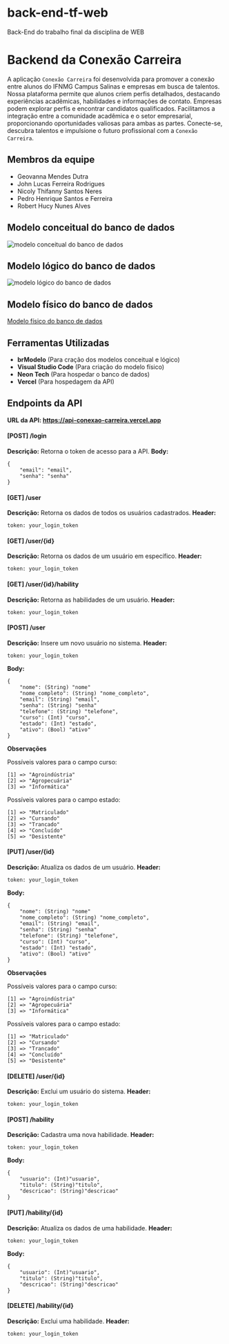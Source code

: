 # back-end-tf-web
Back-End do trabalho final da disciplina de WEB

# Backend da Conexão Carreira

A aplicação `Conexão Carreira` foi desenvolvida para promover a conexão entre alunos do IFNMG Campus Salinas e empresas em busca de talentos. Nossa plataforma permite que alunos criem perfis detalhados, destacando experiências acadêmicas, habilidades e informações de contato. Empresas podem explorar perfis e encontrar candidatos qualificados. Facilitamos a integração entre a comunidade acadêmica e o setor empresarial, proporcionando oportunidades valiosas para ambas as partes. Conecte-se, descubra talentos e impulsione o futuro profissional com a `Conexão Carreira`.

## Membros da equipe

- Geovanna Mendes Dutra
- John Lucas Ferreira Rodrigues
- Nicoly Thifanny Santos Neres
- Pedro Henrique Santos e Ferreira
- Robert Hucy Nunes Alves

## Modelo conceitual do banco de dados

![modelo conceitual do banco de dados](db/conceitual.png)

## Modelo lógico do banco de dados

![modelo lógico do banco de dados](db/logico.png)

## Modelo físico do banco de dados

[Modelo físico do banco de dados](db/DDL.sql)

## Ferramentas Utilizadas
- **brModelo** (Para cração dos modelos conceitual e lógico)
- **Visual Studio Code** (Para criação do modelo físico)
- **Neon Tech** (Para hospedar o banco de dados)
- **Vercel** (Para hospedagem da API)

## Endpoints da API

**URL da API: https://api-conexao-carreira.vercel.app**

#### [POST] /login

**Descrição:** Retorna o token de acesso para a API.
**Body:**
```
{
    "email": "email",
    "senha": "senha"
}
```

#### [GET] /user

**Descrição:** Retorna os dados de todos os usuários cadastrados.
**Header:**
```
token: your_login_token
```

#### [GET] /user/{id}

**Descrição:** Retorna os dados de um usuário em específico.
**Header:**
```
token: your_login_token
```

#### [GET] /user/{id}/hability

**Descrição:** Retorna as habilidades de um usuário.
**Header:**
```
token: your_login_token
```

#### [POST] /user

**Descrição:** Insere um novo usuário no sistema.
**Header:**
```
token: your_login_token
```

**Body:**
```
{
    "nome": (String) "nome"
    "nome_completo": (String) "nome_completo",
    "email": (String) "email",
    "senha": (String) "senha"
    "telefone": (String) "telefone",
    "curso": (Int) "curso",
    "estado": (Int) "estado",
    "ativo": (Bool) "ativo"
}
```

**Observações**

Possíveis valores para o campo curso:

```
[1] => "Agroindústria"
[2] => "Agropecuária"
[3] => "Informática"
```

Possíveis valores para o campo estado:

```
[1] => "Matriculado"
[2] => "Cursando"
[3] => "Trancado"
[4] => "Concluído"
[5] => "Desistente"
```

#### [PUT] /user/{id}

**Descrição:** Atualiza os dados de um usuário.
**Header:**
```
token: your_login_token
```

**Body:**
```
{
    "nome": (String) "nome"
    "nome_completo": (String) "nome_completo",
    "email": (String) "email",
    "senha": (String) "senha"
    "telefone": (String) "telefone",
    "curso": (Int) "curso",
    "estado": (Int) "estado",
    "ativo": (Bool) "ativo"
}
```

**Observações**

Possíveis valores para o campo curso:

```
[1] => "Agroindústria"
[2] => "Agropecuária"
[3] => "Informática"
```

Possíveis valores para o campo estado:

```
[1] => "Matriculado"
[2] => "Cursando"
[3] => "Trancado"
[4] => "Concluído"
[5] => "Desistente"
```

#### [DELETE] /user/{id}

**Descrição:** Exclui um usuário do sistema.
**Header:**
```
token: your_login_token
```

#### [POST] /hability

**Descrição:** Cadastra uma nova habilidade.
**Header:**
```
token: your_login_token
```

**Body:**
```
{
    "usuario": (Int)"usuario",
    "titulo": (String)"titulo",
    "descricao": (String)"descricao"
}
```

#### [PUT] /hability/{id}

**Descrição:** Atualiza os dados de uma habilidade.
**Header:**
```
token: your_login_token
```

**Body:**
```
{
    "usuario": (Int)"usuario",
    "titulo": (String)"titulo",
    "descricao": (String)"descricao"
}
```

#### [DELETE] /hability/{id}

**Descrição:** Exclui uma habilidade.
**Header:**
```
token: your_login_token
```
